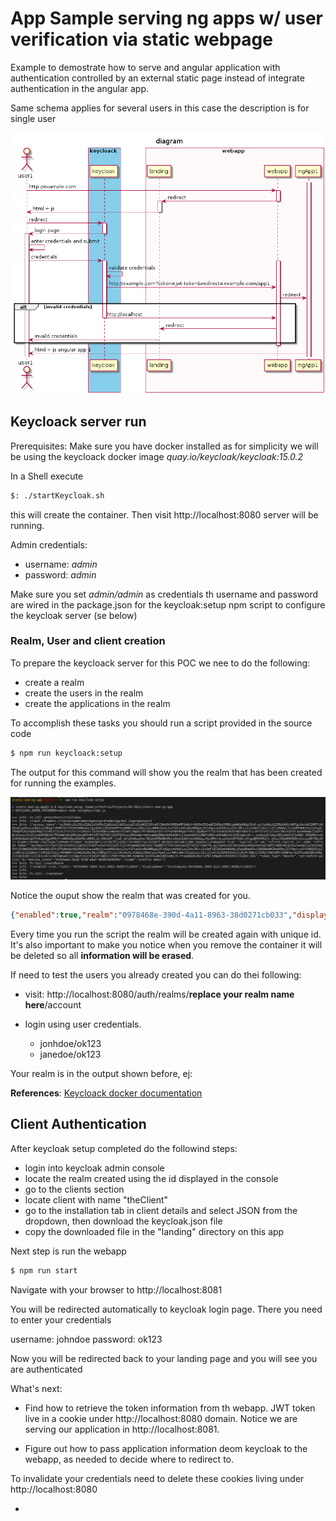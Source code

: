 # App Sample serving ng apps w/ user verification via static webpage

Example to demostrate how to serve and angular application with authentication controlled by an external static page instead of integrate authentication in the angular app.

Same schema applies for several users in this case the description is for single user

![Diagram](docs/diagrams/out/auth/diagram.png)


## Keycloack server run

Prerequisites: Make sure you have docker installed as for simplicity we will be using the keycloack docker image _quay.io/keycloak/keycloak:15.0.2_

In a Shell execute 

```bash
$: ./startKeycloak.sh
```

this will create the container. Then visit http://localhost:8080 server will be running.

Admin credentials:

- username: *admin*
- password: *admin*

Make sure you set *admin/admin* as credentials th username and password are wired in the package.json for the keycloak:setup npm script to configure the keycloak server (se below)
### Realm, User and client creation

To prepare the keycloack server for this POC we nee to do the following:

- create a realm
- create the users in the realm
- create the applications in the realm

To accomplish these tasks you should run a script provided in the source code

```bash
$ npm run keycloack:setup
```

The output for this command will show you the realm that has been created for running the examples. 

![output](./docs/output-keycloak-setup.png)

Notice the ouput show the realm that was created for you.

```json
{"enabled":true,"realm":"0978468e-390d-4a11-8963-38d0271cb033","displayName":"TestCompany-0978468e-390d-4a11-8963-38d0271cb033"}
```

Every time you run the script the realm will be created again with unique id.
It's also important to make you notice when you remove the container it will be deleted so all **information will be erased**.

If need to test the users you already created you can do thei following:

- visit: http://localhost:8080/auth/realms/**replace your realm name here**/account
- login using user credentials.
    
    - jonhdoe/ok123
    - janedoe/ok123

Your realm is in the output shown before, ej:

**References**: [Keycloack docker documentation](https://www.keycloak.org/getting-started/getting-started-docker)


## Client Authentication

After keycloak setup completed do the followind steps:

- login into keycloak admin console
- locate the realm created using the id displayed in the console
- go to the clients section
- locate client with name "theClient"
- go to the installation tab in client details and select JSON from the dropdown, then download the keycloak.json file
- copy the downloaded file in the "landing" directory on this app

Next step is run the webapp

```bash
$ npm run start
```

Navigate with your browser to http://localhost:8081

You will be redirected automatically to keycloak login page. There you need to enter your credentials

username: johndoe
password: ok123

Now you will be redirected back to your landing page and you will see you are authenticated

What's next:

- Find how to retrieve the token information from th webapp. JWT token live in a cookie under http://localhost:8080 domain. Notice we are serving our application in http://localhost:8081.

- Figure out how to pass application information deom keycloak to the webapp, as needed to decide where to redirect to.

To invalidate your credentials need to delete these cookies living under http://localhost:8080

- 
